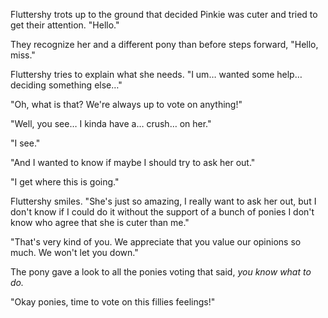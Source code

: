Fluttershy trots up to the ground that decided Pinkie was cuter and tried to get their attention. "Hello."

They recognize her and a different pony than before steps forward, "Hello, miss."

Fluttershy tries to explain what she needs. "I um… wanted some help… deciding something else…"

"Oh, what is that? We're always up to vote on anything!"

"Well, you see… I kinda have a… crush… on her."

"I see."

"And I wanted to know if maybe I should try to ask her out."

"I get where this is going."

Fluttershy smiles. "She's just so amazing, I really want to ask her out, but I don't know if I could do it without the support of a bunch of ponies I don't know who agree that she is cuter than me."

"That's very kind of you. We appreciate that you value our opinions so much. We won't let you down."

The pony gave a look to all the ponies voting that said, *you know what to do.*

"Okay ponies, time to vote on this fillies feelings!"
